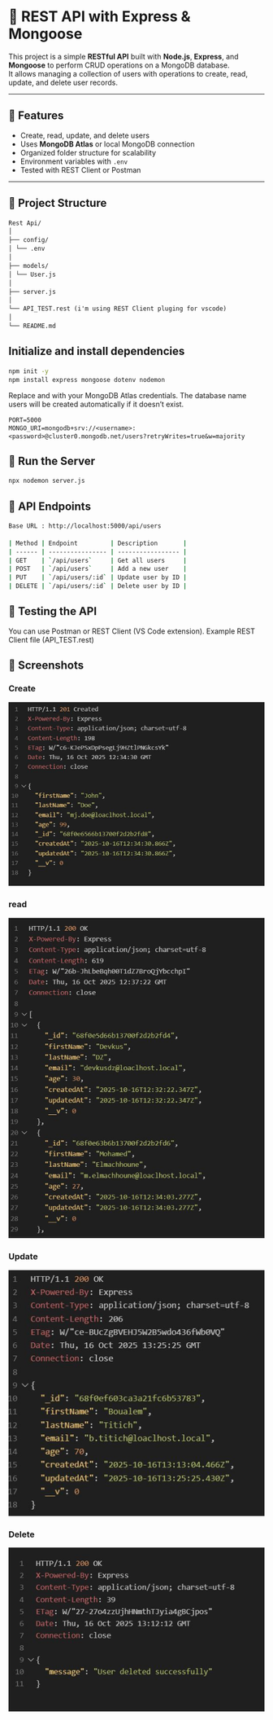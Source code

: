 # 🧩 REST API with Express & Mongoose

This project is a simple **RESTful API** built with **Node.js**, **Express**, and **Mongoose** to perform CRUD operations on a MongoDB database.  
It allows managing a collection of users with operations to create, read, update, and delete user records.

---

## 🚀 Features

- Create, read, update, and delete users
- Uses **MongoDB Atlas** or local MongoDB connection
- Organized folder structure for scalability
- Environment variables with `.env`
- Tested with REST Client or Postman

---

## 📁 Project Structure

```markdown
Rest Api/
│
├── config/
│ └── .env
│
├── models/
│ └── User.js
│
├── server.js
│
└── API_TEST.rest (i'm using REST Client pluging for vscode)
│
└── README.md
```

## Initialize and install dependencies

```bash
npm init -y
npm install express mongoose dotenv nodemon
```

Replace <username> and <password> with your MongoDB Atlas credentials.
The database name users will be created automatically if it doesn’t exist.

```env
PORT=5000
MONGO_URI=mongodb+srv://<username>:<password>@cluster0.mongodb.net/users?retryWrites=true&w=majority
```

## 🧠 Run the Server

```bash
npx nodemon server.js
```

## 🧱 API Endpoints

```bash
Base URL : http://localhost:5000/api/users

| Method | Endpoint         | Description       |
| ------ | ---------------- | ----------------- |
| GET    | `/api/users`     | Get all users     |
| POST   | `/api/users`     | Add a new user    |
| PUT    | `/api/users/:id` | Update user by ID |
| DELETE | `/api/users/:id` | Delete user by ID |
```

## 🧪 Testing the API

You can use Postman or REST Client (VS Code extension).
Example REST Client file (API_TEST.rest)

## 📸 Screenshots

### Create

![](/screenshots/post.jpg)

### read

![](/screenshots/get.jpg)

### Update

![](/screenshots/put.jpg)

### Delete

![](/screenshots/delete.jpg)
